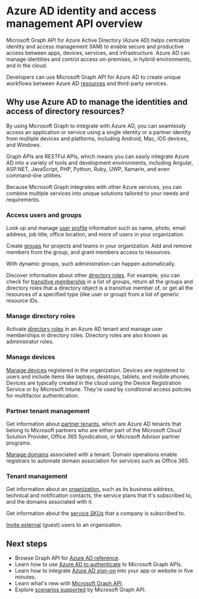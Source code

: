 # Azure AD identity and access management API overview

Microsoft Graph API for Azure Active Directory (Azure AD) helps centralize identity and access management (IAM) to enable secure and productive access between apps, devices, services, and infrastructure.  Azure AD can manage identities and control access on-premises, in hybrid environments, and in the cloud.  

Developers can use Microsoft Graph API for Azure AD to create unique workflows between Azure AD [resources](../api-reference/v1.0/resources/azure_ad_overview) and third-party services.

## Why use Azure AD to manage the identities and access of directory resources?

By using Microsoft Graph to integrate with Azure AD, you can seamlessly access an application or service using a single identity or a partner identity from multiple devices and platforms, including Android, Mac, iOS devices, and Windows.

Graph APIs are RESTFul APIs, which means you can easily integrate Azure AD into a variety of tools and development environments, including Angular, ASP.NET, JavaScript, PHP, Python, Ruby, UWP, Xamarin, and even command-line utilities.

Because Microsoft Graph integrates with other Azure services, you can combine multiple services into unique solutions tailored to your needs and requirements.

### Access users and groups

Look up and manage [user profile](../api-reference/v1.0/resources/user) information such as name, photo, email address, job title, office location, and more of users in your organization.

Create [groups](../api-reference/v1.0/resources/groups-overview) for projects and teams in your organization. Add and remove members from the group, and grant members access to resources.

With dynamic groups, such administration can happen automatically.

Discover information about other [directory roles](..//api-reference/v1.0/resources/directoryrole). For example, you can check for [transitive membership](../api-reference/v1.0/api/directoryrole_list_members) in a list of groups, return all the groups and directory roles that a directory object is a transitive member of, or get all the resources of a specified type (like user or group) from a list of generic resource IDs.

### Manage directory roles

Activate [directory roles](../api-reference/v1.0/api/directoryrole_post_directoryroles) in an Azure AD tenant and manage user memberships in directory roles. Directory roles are also known as administrator roles.

### Manage devices

[Manage devices](https://docs.microsoft.com/en-us/azure/active-directory/device-management-introduction) registered in the organization. Devices are registered to users and include items like laptops, desktops, tablets, and mobile phones. Devices are typically created in the cloud using the Device Registration Service or by Microsoft Intune. They're used by conditional access policies for multifactor authentication.

### Partner tenant management

Get information about [partner tenants](../api-reference/v1.0/resources/contract), which are Azure AD tenants that belong to Microsoft partners who are either part of the Microsoft Cloud Solution Provider, Office 365 Syndication, or Microsoft Advisor partner programs.

[Manage domains](../api-reference/v1.0/resources/domain) associated with a tenant. Domain operations enable registrars to automate domain association for services such as Office 365.

### Tenant management

Get information about an [organization](../api-reference/v1.0/resources/organization), such as its business address, technical and notification contacts, the service plans that it's subscribed to, and the domains associated with it.

Get information about the [service SKUs](../v1.0/resources/subscribedsku) that a company is subscribed to.

[Invite external](../api-reference/v1.0/resources/invitation) (guest) users to an organization.


## Next steps

- Browse Graph API for [Azure AD reference](../api-reference/v1.0/resources/azure_ad_overview.md).
- Learn how to use [Azure AD to authenticate](auth_overview.md) to Microsoft Graph APIs. 
- Learn how to integrate [Azure AD sign-on](https://azure.microsoft.com/en-us/develop/identity/signin/) into your app or website in five minutes.
- Learn what's new with [Microsoft Graph API](changelog.md).
- Explore [scenarios supported](https://developer.microsoft.com/en-us/graph/graph/examples) by Microsoft Graph API.
